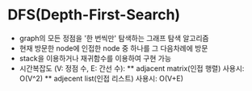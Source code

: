 # DFS(Depth-First-Search)
* graph의 모든 정점을 '한 번씩만' 탐색하는 그래프 탐색 알고리즘
* 현재 방문한 node에 인접한 node 중 하나를 그 다음차례에 방문
* stack을 이용하거나 재귀함수를 이용하여 구현 가능
* 시간복잡도 (V: 정점 수, E: 간선 수):
** adjacent matrix(인접 행렬) 사용시: O(V^2)
** adjecent list(인접 리스트) 사용시: O(V+E)
